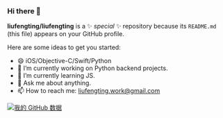 ### Hi there 👋


**liufengting/liufengting** is a ✨ _special_ ✨ repository because its `README.md` (this file) appears on your GitHub profile.

Here are some ideas to get you started:

- 😄 iOS/Objective-C/Swift/Python
- 🔭 I’m currently working on Python backend projects.
- 🌱 I’m currently learning JS.
- 💬 Ask me about anything.
- 📫 How to reach me: liufengting.work@gmail.com


[![我的 GitHub 数据](https://github-readme-stats.vercel.app/api?username=liufengting)]()

